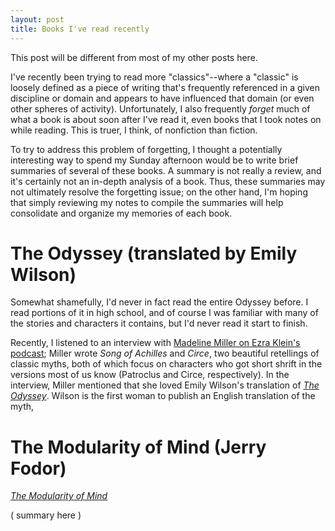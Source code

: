 ```yaml
---
layout: post
title: Books I've read recently
---
```


This post will be different from most of my other posts here. 

I've recently been trying to read more "classics"--where a "classic" is loosely defined as a piece of writing that's frequently referenced in a given discipline or domain and appears to have influenced that domain (or even other spheres of activity). Unfortunately, I also frequently *forget* much of what a book is about soon after I've read it, even books that I took notes on while reading. This is truer, I think, of nonfiction than fiction.

To try to address this problem of forgetting, I thought a potentially interesting way to spend my Sunday afternoon would be to write brief summaries of several of these books. A summary is not really a review, and it's certainly not an in-depth analysis of a book. Thus, these summaries may not ultimately resolve the forgetting issue; on the other hand, I'm hoping that simply reviewing my notes to compile the summaries will help consolidate and organize my memories of each book.


# The Odyssey (translated by Emily Wilson)

Somewhat shamefully, I'd never in fact read the entire Odyssey before. I read portions of it in high school, and of course I was familiar with many of the stories and characters it contains, but I'd never read it start to finish.

Recently, I listened to an interview with [Madeline Miller on Ezra Klein's podcast](https://www.vox.com/podcasts/2020/4/24/21233353/madeline-miller-the-ezra-klein-show-circe-the-song-of-achilles-greek-myth); Miller wrote *Song of Achilles* and *Circe*, two beautiful retellings of classic myths, both of which focus on characters who got short shrift in the versions most of us know (Patroclus and Circe, respectively). In the interview, Miller mentioned that she loved Emily Wilson's translation of [*The Odyssey*](https://www.emilyrcwilson.com/the-odyssey). Wilson is the first woman to publish an English translation of the myth, 

# The Modularity of Mind (Jerry Fodor)

[*The Modularity of Mind*](https://en.wikipedia.org/wiki/Modularity_of_mind#Fodor's_Modularity_of_Mind)

( summary here ) 




